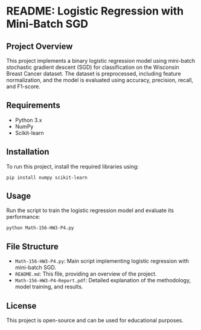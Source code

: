 # README: Logistic Regression with Mini-Batch SGD

## Project Overview
This project implements a binary logistic regression model using mini-batch stochastic gradient descent (SGD) for classification on the Wisconsin Breast Cancer dataset. The dataset is preprocessed, including feature normalization, and the model is evaluated using accuracy, precision, recall, and F1-score.

## Requirements
- Python 3.x
- NumPy
- Scikit-learn

## Installation
To run this project, install the required libraries using:
```
pip install numpy scikit-learn
```

## Usage
Run the script to train the logistic regression model and evaluate its performance:
```
python Math-156-HW3-P4.py
```

## File Structure
- `Math-156-HW3-P4.py`: Main script implementing logistic regression with mini-batch SGD.
- `README.md`: This file, providing an overview of the project.
- `Math-156-HW3-P4-Report.pdf`: Detailed explanation of the methodology, model training, and results.

## License
This project is open-source and can be used for educational purposes.

